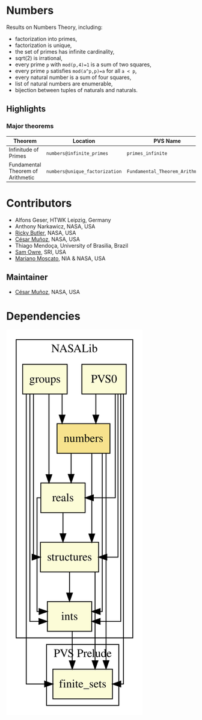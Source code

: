 # Numbers

Results on Numbers Theory, including:
* factorization into primes,
* factorization is unique,
* the set of primes has infinite cardinality,
* sqrt(2) is irrational,
* every prime `p` with `mod(p,4)=1` is a sum of two squares,
* every prime `p` satisfies `mod(a^p,p)=a` for all `a < p`,
* every natural number is a sum of four squares,
* list of natural numbers are enumerable,
* bijection between tuples of naturals and naturals.

## Highlights

### Major theorems

| Theorem | Location | PVS Name | Contributors |
| --- | --- | --- | --- |
|Infinitude of Primes |`numbers@infinite_primes`|`primes_infinite`|Ricky Butler |
|Fundamental Theorem of Arithmetic  |`numbers@unique_factorization`|`Fundamental_Theorem_Arithmetic`| Ricky Butler|

# Contributors
* Alfons Geser, HTWK Leipzig, Germany
* Anthony Narkawicz, NASA, USA
* [Ricky Butler](https://shemesh.larc.nasa.gov/people/rwb/), NASA, USA
* [César Muñoz](http://shemesh.larc.nasa.gov/people/cam), NASA, USA
* Thiago Mendoça, University of Brasilia, Brazil
* [Sam Owre](http://www.csl.sri.com/users/owre), SRI, USA
* [Mariano Moscato](https://www.nianet.org/directory/research-staff/mariano-moscato/), NIA & NASA, USA

## Maintainer
* [César Muñoz](http://shemesh.larc.nasa.gov/people/cam), NASA, USA

# Dependencies
![dependency graph](./numbers.svg "Dependency Graph")
